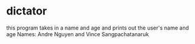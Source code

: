 # dictator
this program takes in a name and age and prints out the user's name and age
Names: Andre Nguyen and Vince Sangpachatanaruk
